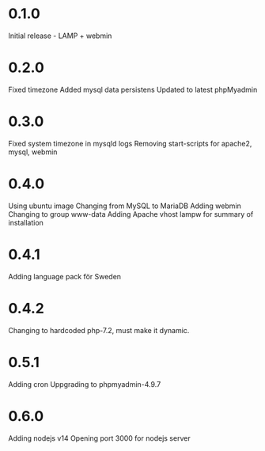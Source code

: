 # 0.1.0
Initial release - LAMP + webmin
# 0.2.0
Fixed timezone
Added mysql data persistens
Updated to latest phpMyadmin
# 0.3.0
Fixed system timezone in mysqld logs
Removing start-scripts for apache2, mysql, webmin
# 0.4.0
Using ubuntu image
Changing from MySQL to MariaDB
Adding webmin
Changing to group www-data
Adding Apache vhost lampw for summary of installation
# 0.4.1
Adding language pack för Sweden
# 0.4.2
Changing to hardcoded php-7.2, must make it dynamic.
# 0.5.1
Adding cron
Uppgrading to phpmyadmin-4.9.7
# 0.6.0
Adding nodejs v14
Opening port 3000 for nodejs server